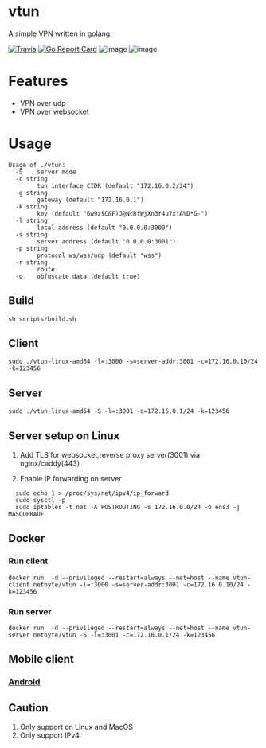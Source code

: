 # vtun

A simple VPN written in golang.

[![Travis](https://travis-ci.com/net-byte/vtun.svg?branch=master)](https://github.com/net-byte/vtun)
[![Go Report Card](https://goreportcard.com/badge/github.com/net-byte/vtun)](https://goreportcard.com/report/github.com/net-byte/vtun)
![image](https://img.shields.io/badge/License-MIT-orange)
![image](https://img.shields.io/badge/License-Anti--996-red)

# Features
* VPN over udp
* VPN over websocket

# Usage

```
Usage of ./vtun:
  -S    server mode
  -c string
        tun interface CIDR (default "172.16.0.2/24")
  -g string
        gateway (default "172.16.0.1")
  -k string
        key (default "6w9z$C&F)J@NcRfWjXn3r4u7x!A%D*G-")
  -l string
        local address (default "0.0.0.0:3000")
  -s string
        server address (default "0.0.0.0:3001")
  -p string
        protocol ws/wss/udp (default "wss")
  -r string
        route
  -o    obfuscate data (default true)

```

## Build

```
sh scripts/build.sh
```

## Client

```
sudo ./vtun-linux-amd64 -l=:3000 -s=server-addr:3001 -c=172.16.0.10/24 -k=123456

```

## Server

```
sudo ./vtun-linux-amd64 -S -l=:3001 -c=172.16.0.1/24 -k=123456

```

## Server setup on Linux

1. Add TLS for websocket,reverse proxy server(3001) via nginx/caddy(443)

2. Enable IP forwarding on server

```
  sudo echo 1 > /proc/sys/net/ipv4/ip_forward
  sudo sysctl -p
  sudo iptables -t nat -A POSTROUTING -s 172.16.0.0/24 -o ens3 -j MASQUERADE
```

## Docker

### Run client
```
docker run  -d --privileged --restart=always --net=host --name vtun-client netbyte/vtun -l=:3000 -s=server-addr:3001 -c=172.16.0.10/24 -k=123456
```

### Run server
```
docker run  -d --privileged --restart=always --net=host --name vtun-server netbyte/vtun -S -l=:3001 -c=172.16.0.1/24 -k=123456
```

## Mobile client

### [Android](https://github.com/net-byte/vTunnel)

## Caution
1. Only support on Linux and MacOS
2. Only support IPv4


